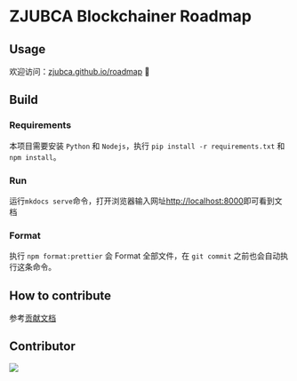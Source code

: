 # ZJUBCA Blockchainer Roadmap

## Usage

欢迎访问：[zjubca.github.io/roadmap](https://zjubca.github.io/roadmap) 🥳

## Build

### Requirements

本项目需要安装 `Python` 和 `Nodejs`，执行 `pip install -r requirements.txt` 和 `npm install`。

### Run
运行`mkdocs serve`命令，打开浏览器输入网址[http://localhost:8000](http://localhost:8000)即可看到文档

### Format

执行 `npm format:prettier` 会 Format 全部文件，在 `git commit` 之前也会自动执行这条命令。

## How to contribute
参考[贡献文档](https://xdkkkgyt8c.feishu.cn/docx/LwWGdN209ofXfFxsVnQc0Q76nNc)

## Contributor
<a href="https://github.com/ZJUBCA/roadmap">
  <img src="https://contrib.rocks/image?repo=zjubca/roadmap" />
</a>
